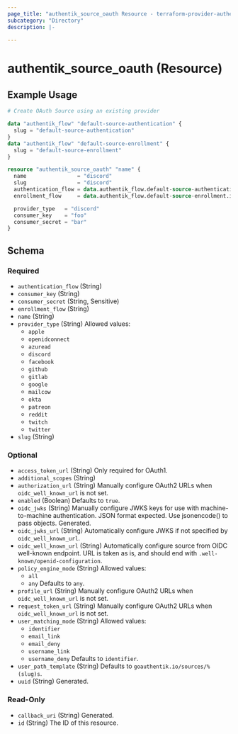 ```yaml
---
page_title: "authentik_source_oauth Resource - terraform-provider-authentik"
subcategory: "Directory"
description: |-
  
---
```


# authentik_source_oauth (Resource)



## Example Usage

```terraform
# Create OAuth Source using an existing provider

data "authentik_flow" "default-source-authentication" {
  slug = "default-source-authentication"
}
data "authentik_flow" "default-source-enrollment" {
  slug = "default-source-enrollment"
}

resource "authentik_source_oauth" "name" {
  name                = "discord"
  slug                = "discord"
  authentication_flow = data.authentik_flow.default-source-authentication.id
  enrollment_flow     = data.authentik_flow.default-source-enrollment.id

  provider_type   = "discord"
  consumer_key    = "foo"
  consumer_secret = "bar"
}
```

<!-- schema generated by tfplugindocs -->
## Schema

### Required

- `authentication_flow` (String)
- `consumer_key` (String)
- `consumer_secret` (String, Sensitive)
- `enrollment_flow` (String)
- `name` (String)
- `provider_type` (String) Allowed values:
  - `apple`
  - `openidconnect`
  - `azuread`
  - `discord`
  - `facebook`
  - `github`
  - `gitlab`
  - `google`
  - `mailcow`
  - `okta`
  - `patreon`
  - `reddit`
  - `twitch`
  - `twitter`
- `slug` (String)

### Optional

- `access_token_url` (String) Only required for OAuth1.
- `additional_scopes` (String)
- `authorization_url` (String) Manually configure OAuth2 URLs when `oidc_well_known_url` is not set.
- `enabled` (Boolean) Defaults to `true`.
- `oidc_jwks` (String) Manually configure JWKS keys for use with machine-to-machine authentication. JSON format expected. Use jsonencode() to pass objects. Generated.
- `oidc_jwks_url` (String) Automatically configure JWKS if not specified by `oidc_well_known_url`.
- `oidc_well_known_url` (String) Automatically configure source from OIDC well-known endpoint. URL is taken as is, and should end with `.well-known/openid-configuration`.
- `policy_engine_mode` (String) Allowed values:
  - `all`
  - `any`
 Defaults to `any`.
- `profile_url` (String) Manually configure OAuth2 URLs when `oidc_well_known_url` is not set.
- `request_token_url` (String) Manually configure OAuth2 URLs when `oidc_well_known_url` is not set.
- `user_matching_mode` (String) Allowed values:
  - `identifier`
  - `email_link`
  - `email_deny`
  - `username_link`
  - `username_deny`
 Defaults to `identifier`.
- `user_path_template` (String) Defaults to `goauthentik.io/sources/%(slug)s`.
- `uuid` (String) Generated.

### Read-Only

- `callback_uri` (String) Generated.
- `id` (String) The ID of this resource.
